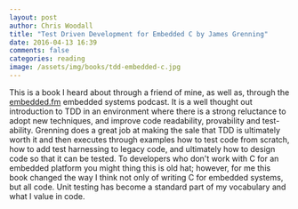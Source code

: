 ```yaml
---
layout: post
author: Chris Woodall
title: "Test Driven Development for Embedded C by James Grenning"
date: 2016-04-13 16:39
comments: false
categories: reading
image: /assets/img/books/tdd-embedded-c.jpg
---
```


This is a book I heard about through a friend of mine, as well as, through the
[embedded.fm](http://embedded.fm/) embedded systems podcast. It is a well thought
out introduction to TDD in an environment where there is a strong reluctance to
adopt new techniques, and improve code readability, provability and test-ability.
Grenning does a great job at making the sale that TDD is ultimately worth it and
then executes through examples how to test code from scratch, how to add test harnessing
to legacy code, and ultimately how to design code so that it can be tested. To developers
who don't work with C for an embedded platform you might thing this is old hat; however,
for me this book changed the way I think not only of writing C for embedded systems,
but all code. Unit testing has become a standard part of my vocabulary and what I value
in code.
